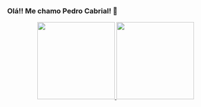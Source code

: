 ### Olá!! Me chamo Pedro Cabrial! 👋

<div align="center">
  <a href="https://github.com/Cabrial">
  <img height="180em" src="https://github-readme-stats.vercel.app/api?username=Cabrial&show_icons=true&theme=dark&include_all_commits=true&count_private=true"/>
  <img height="180em" src="https://github-readme-stats.vercel.app/api/top-langs/?username=Cabrial&layout=compact&langs_count=7&theme=dark"/>
</div>

<!--
**Cabrial/Cabrial** is a ✨ _special_ ✨ repository because its `README.md` (this file) appears on your GitHub profile.

Here are some ideas to get you started:

- 🔭 I’m currently working on ...
- 🌱 I’m currently learning ...
- 👯 I’m looking to collaborate on ...
- 🤔 I’m looking for help with ...
- 💬 Ask me about ...
- 📫 How to reach me: ...
- 😄 Pronouns: ...
- ⚡ Fun fact: ...
-->
